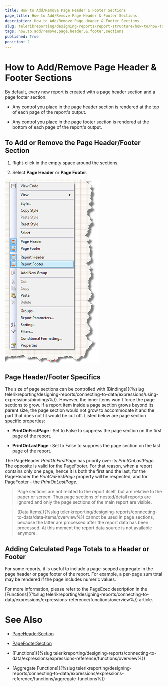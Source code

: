 ```yaml
---
title: How to Add/Remove Page Header & Footer Sections
page_title: How to Add/Remove Page Header & Footer Sections 
description: How to Add/Remove Page Header & Footer Sections
slug: telerikreporting/designing-reports/report-structure/how-to/how-to-add-remove-page-header---footer-sections
tags: how,to,add/remove,page,header,&,footer,sections
published: True
position: 2
---
```


# How to Add/Remove Page Header & Footer Sections



By default, every new report is created with a page header section and a page footer section.

* Any control you place in the page header section is rendered at the top of each page of the report's output.

* Any control you place in the page footer section is rendered at the bottom of each page of the report's output.

## To Add or Remove the Page Header/Footer Section

1. Right-click in the empty space around the sections.

1. Select __Page Header__ or __Page Footer__.

  

  ![](images/ReportDesign001.png)

## Page Header/Footer Specifics

The size of page sections can be controlled with [Bindings]({%slug telerikreporting/designing-reports/connecting-to-data/expressions/using-expressions/bindings%}). However, the inner items won't force the page sections            to grow. If a report item inside a page section grows beyond its parent size, the page section would not grow to accommodate it and the part that does not fit would be cut off.           Listed below are page section specific properties:         

* __PrintOnFirstPage__ : Set to False to suppress the page section on the first page of the report.

* __PrintOnLastPage__ : Set to False to suppress the page section on the last page of the report.

The PageHeader *PrintOnFirstPage* has priority over its *PrintOnLastPage*. The opposite is valid for the PageFooter.           For that reason, when a report contains only one page, hence it is both the first and the last, for the PageHeader the *PrintOnFirstPage* property           will be respected, and for PageFooter - the *PrintOnLastPage*.         

> Page sections are not related to the report itself, but are relative to the paper or             screen. Thus page sections of nested/detail reports are ignored and only the page sections of the main report             are visible.           


> [Data Items]({%slug telerikreporting/designing-reports/connecting-to-data/data-items/overview%}) cannot be used in page sections, because the latter are processed             after the report data has been processed. At this moment the report data source is not available anymore.           


## Adding Calculated Page Totals to a Header or Footer

For some reports, it is useful to include a page-scoped aggregate in the page header or page footer of the report.           For example, a per-page sum total may be rendered if the page includes numeric values.         

For more information, please refer to the PageExec description in the [Functions]({%slug telerikreporting/designing-reports/connecting-to-data/expressions/expressions-reference/functions/overview%}) article.         


# See Also
 

* [PageHeaderSection](/reporting/api/Telerik.Reporting.PageHeaderSection)  

* [PageFooterSection](/reporting/api/Telerik.Reporting.PageFooterSection) 

 

* [Functions]({%slug telerikreporting/designing-reports/connecting-to-data/expressions/expressions-reference/functions/overview%})

 

* [Aggregate Functions]({%slug telerikreporting/designing-reports/connecting-to-data/expressions/expressions-reference/functions/aggregate-functions%})

